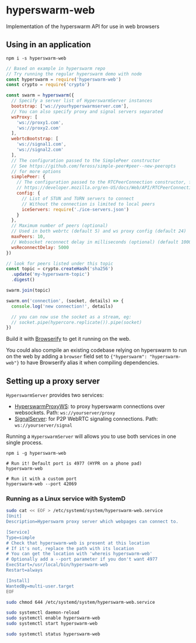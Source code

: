 # hyperswarm-web
Implementation of the hyperswarm API for use in web browsers


## Using in an application

```
npm i -s hyperswarm-web
```

```js
// Based on example in hyperswarm repo
// Try running the regular hyperswarm demo with node
const hyperswarm = require('hyperswarm-web')
const crypto = require('crypto')

const swarm = hyperswarm({
  // Specify a server list of HyperswarmServer instances
  bootstrap: ['ws://yourhyperswarmserver.com'],
  // You can also specify proxy and signal servers separated
  wsProxy: [
    'ws://proxy1.com',
    'ws://proxy2.com'
  ],
  webrtcBootstrap: [
    'ws://signal1.com',
    'ws://signal2.com'
  ],
  // The configuration passed to the SimplePeer constructor
  // See https://github.com/feross/simple-peer#peer--new-peeropts
  // for more options
  simplePeer: {
    // The configuration passed to the RTCPeerConnection constructor, for more details see
    // https://developer.mozilla.org/en-US/docs/Web/API/RTCPeerConnection/RTCPeerConnection#RTCConfiguration_dictionary
    config: {
      // List of STUN and TURN servers to connect
      // Without the connection is limited to local peers
      iceServers: require('./ice-servers.json')
    }
  },
  // Maximum number of peers (optional)
  // Used in both webrtc (default 5) and ws proxy config (default 24)
  maxPeers: 10,
  // Websocket reconnect delay in milliseconds (optional) (default 1000)
  wsReconnectDelay: 5000
})

// look for peers listed under this topic
const topic = crypto.createHash('sha256')
  .update('my-hyperswarm-topic')
  .digest()

swarm.join(topic)

swarm.on('connection', (socket, details) => {
  console.log('new connection!', details)

  // you can now use the socket as a stream, eg:
  // socket.pipe(hypercore.replicate()).pipe(socket)
})
```

Build it with [Browserify](http://browserify.org/) to get it running on the web.

You could also compile an existing codebase relying on hyperswarm to run on the web by adding a `browser` field set to `{"hyperswarm": "hyperswarm-web"}` to have Browserify alias it when compiling dependencies.

## Setting up a proxy server

`HyperswarmServer` provides two services:

  - [HyperswarmProxyWS](https://github.com/RangerMauve/hyperswarm-proxy-ws): to proxy hyperswarm connections over websockets. Path: `ws://yourserver/proxy`
  - [SignalServer](https://github.com/geut/discovery-swarm-webrtc#server): for P2P WebRTC signaling connections. Path: `ws://yourserver/signal`

Running a `HyperswarmServer` will allows you to use both services in one single process.

```
npm i -g hyperswarm-web

# Run it! Default port is 4977 (HYPR on a phone pad)
hyperswarm-web

# Run it with a custom port
hyperswarm-web --port 42069
```

### Running as a Linux service with SystemD

```bash
sudo cat << EOF > /etc/systemd/system/hyperswarm-web.service
[Unit]
Description=Hyperswarm proxy server which webpages can connect to.

[Service]
Type=simple
# Check that hyperswarm-web is present at this location
# If it's not, replace the path with its location
# You can get the location with 'whereis hyperswarm-web'
# Optionally add a --port parameter if you don't want 4977
ExecStart=/usr/local/bin/hyperswarm-web
Restart=always

[Install]
WantedBy=multi-user.target
EOF

sudo chmod 644 /etc/systemd/system/hyperswarm-web.service

sudo systemctl daemon-reload
sudo systemctl enable hyperswarm-web
sudo systemctl start hyperswarm-web

sudo systemctl status hyperswarm-web
```
